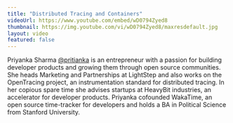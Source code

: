 ```yaml
---
title: "Distributed Tracing and Containers"
videoUrl: https://www.youtube.com/embed/wD0794Zyed8
thumbnail: https://img.youtube.com/vi/wD0794Zyed8/maxresdefault.jpg
layout: video
featured: false
---
```


Priyanka Sharma [@pritianka](https://twitter.com/pritianka) is an entrepreneur with a passion for building developer products and growing them through open source communities. She heads Marketing and Partnerships at LightStep and also works on the OpenTracing project, an instrumentation standard for distributed tracing. In her copious spare time she advises startups at HeavyBit industries, an accelerator for developer products. Priyanka cofounded WakaTime, an open source time-tracker for developers and holds a BA in Political Science from Stanford University.



